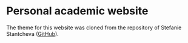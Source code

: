 # Personal academic website

The theme for this website was cloned from the repository of Stefanie Stantcheva (<a href="https://github.com/cschesch/stefanie-stantcheva" target="_blank">GitHub</a>).
